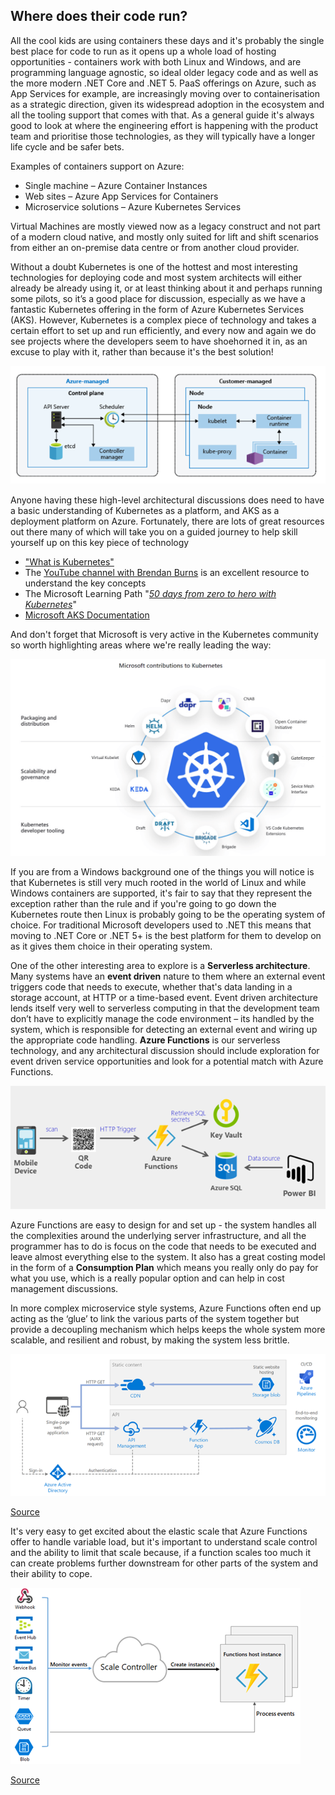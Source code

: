 ## Where does their code run?

All the cool kids are using containers these days and it's probably the single best place for code to
run as it opens up a whole load of hosting opportunities - containers work with both Linux and
Windows, and are programming language agnostic, so ideal older legacy code and as well as the
more modern .NET Core and .NET 5. PaaS offerings on Azure, such as App Services for example, are
increasingly moving over to containerisation as a strategic direction, given its widespread adoption
in the ecosystem and all the tooling support that comes with that. As a general guide it's always
good to look at where the engineering effort is happening with the product team and prioritise
those technologies, as they will typically have a longer life cycle and be safer bets.

Examples of containers support on Azure:

* Single machine – Azure Container Instances 
* Web sites – Azure App Services for Containers
* Microservice solutions – Azure Kubernetes Services

Virtual Machines are mostly viewed now as a legacy construct and not part of a modern cloud native, and mostly only suited for lift and shift scenarios from either an on-premise data centre or from another cloud provider.

Without a doubt Kubernetes is one of the hottest and most interesting technologies for deploying code and most system architects will either already be already using it, or at least thinking about it and perhaps running some pilots, so it’s a good place for discussion, especially as we have a fantastic Kubernetes offering in the form of Azure Kubernetes Services (AKS). However, Kubernetes is a complex piece of technology and takes a certain effort to set up and run efficiently, and every now and again we do see projects where the developers seem to have shoehorned it in, as an excuse to play with it, rather than because it's the best solution!

![Azure Kubernetes Service Diagram](01-kubernetes.png)

Anyone having these high-level architectural discussions does need to have a basic understanding of Kubernetes as a platform, and AKS as a deployment platform on Azure. Fortunately, there are lots of great resources out there many of which will take you on a guided journey to help skill yourself up on this key piece of technology 

* ["What is Kubernetes"](https://azure.microsoft.com/topic/what-is-kubernetes/)
* The [YouTube channel with Brendan Burns](https://www.youtube.com/playlist?list=PLLasX02E8BPCrIhFrc_ZiINhbRkYMKdPT) is an excellent resource to understand the key concepts 
* The Microsoft Learning Path "[*50 days from zero to hero with Kubernetes*](https://azure.microsoft.com/resources/kubernetes-learning-path/)"
* [Microsoft AKS Documentation](https://docs.microsoft.com/azure/aks/)

And don't forget that Microsoft is very active in the Kubernetes community so worth highlighting areas where we're really leading the way:

![Microsoft Contributions to Kubernetes](02-ms-contributes-to-k8s.png)

If you are from a Windows background one of the things you will notice is that Kubernetes is still very much rooted in the world of Linux and while Windows containers are supported, it's fair to say that they represent the exception rather than the rule and if you're going to go down the Kubernetes route then Linux is probably going to be the operating system of choice. For traditional Microsoft developers used to .NET this means that moving to .NET Core or .NET 5+ is the best platform for them to develop on as it gives them choice in their operating system.

One of the other interesting area to explore is a **Serverless architecture**. Many systems have an **event driven** nature to them where an external event triggers code that needs to execute, whether that's data landing in a storage account, at HTTP or a time-based event.  Event driven architecture lends itself very well to serverless computing in that the development team don’t have to explicitly manage the code environment – its handled by the system, which is responsible for detecting an external event and wiring up the appropriate code handling. **Azure Functions** is our serverless technology, and any architectural discussion should include exploration for event driven service opportunities and look for a potential match with Azure Functions.

![Azure Functions example for a Mobile Device](03-azure-functions.png)

Azure Functions are easy to design for and set up - the system handles all the complexities around the underlying server infrastructure, and all the programmer has to do is focus on the code that needs to be executed and leave almost everything else to the system. It also has a great costing model in the form of a **Consumption Plan** which means you really only do pay for what you use, which is a really popular option and can help in cost management discussions.

In more complex microservice style systems, Azure Functions often end up acting as the ‘glue’ to link the various parts of the system together but provide a decoupling mechanism which helps keeps the whole system more scalable, and resilient and robust, by making the system less brittle.

![Serverless Web Application Example showing a Single-page Web App](04-serverless-web-app.png)

[Source](https://docs.microsoft.com/en-us/azure/architecture/reference-architectures/serverless/web-app)

It's very easy to get excited about the elastic scale that Azure Functions offer to handle variable load, but it's important to understand scale control and the ability to limit that scale because, if a function scales too much it can create problems further downstream for other parts of the system and their ability to cope.

![Scaling Azure Functions using Scale Controller](05-scaling-azure-functions.png)

[Source](https://docs.microsoft.com/en-us/azure/azure-functions/functions-scale)
